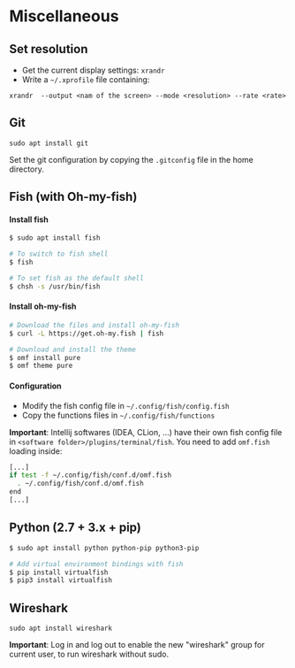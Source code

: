 # Miscellaneous

## Set resolution

- Get the current display settings: `xrandr`
 - Write a `~/.xprofile` file containing:

`xrandr  --output <nam of the screen> --mode <resolution> --rate <rate>`

## Git

`sudo apt install git`

Set the git configuration by copying the `.gitconfig` file in the home directory.

## Fish (with Oh-my-fish)

#### Install fish

```bash
$ sudo apt install fish

# To switch to fish shell
$ fish

# To set fish as the default shell
$ chsh -s /usr/bin/fish
```

#### Install oh-my-fish

```bash
# Download the files and install oh-my-fish
$ curl -L https://get.oh-my.fish | fish

# Download and install the theme
$ omf install pure
$ omf theme pure
```

#### Configuration

 - Modify the fish config file in `~/.config/fish/config.fish`
 - Copy the functions files in `~/.config/fish/functions`

**Important**: Intellij softwares (IDEA, CLion, ...) have their own fish config file in
`<software folder>/plugins/terminal/fish`. You need to add `omf.fish` loading inside:
```bash
[...]
if test -f ~/.config/fish/conf.d/omf.fish
  . ~/.config/fish/conf.d/omf.fish
end
[...]
```

## Python (2.7 + 3.x + pip)

```bash
$ sudo apt install python python-pip python3-pip

# Add virtual environment bindings with fish
$ pip install virtualfish
$ pip3 install virtualfish
```

## Wireshark

`sudo apt install wireshark`

**Important**: Log in and log out to enable the new "wireshark" group for current user, to run wireshark without sudo.

